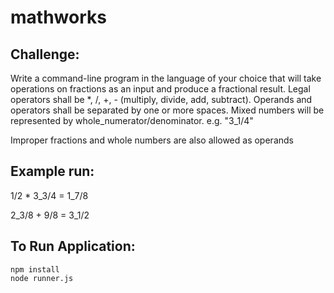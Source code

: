 # mathworks

## Challenge: 

Write a command-line program in the language of your choice that will take operations on fractions as an input and produce a fractional result. Legal operators shall be *, /, +, - (multiply, divide, add, subtract). Operands and operators shall be separated by one or more spaces. Mixed numbers will be represented by whole_numerator/denominator. e.g. "3_1/4"

Improper fractions and whole numbers are also allowed as operands 



## Example run:

1/2 * 3_3/4
= 1_7/8 

2_3/8 + 9/8
= 3_1/2

## To Run Application:

```
npm install
node runner.js
```
